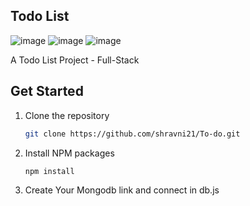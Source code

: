 ## Todo List
![image](https://user-images.githubusercontent.com/91143764/204445788-fbc7778d-3022-46b0-9299-83d3724e5ee8.png)
![image](https://user-images.githubusercontent.com/91143764/204445873-4739bfec-6acc-4457-98c1-e3b95715d1f1.png)
![image](https://user-images.githubusercontent.com/91143764/204446058-563d99a9-0969-4687-98e8-3dbe006c9a3e.png)

A Todo List Project - Full-Stack

## Get Started

1. Clone the repository

   ```sh 
   git clone https://github.com/shravni21/To-do.git

   ```

2. Install NPM packages

   ```sh
   npm install
   ```

3. Create Your Mongodb link and connect in db.js
